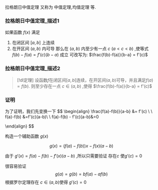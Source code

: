 
拉格朗日中值定理 又称为 中值定理,均值定理 等.

### 拉格朗日中值定理_描述1
如果函数 $f(x)$ 满足 
1. 在闭区间 $[a,b]$ 上连续
2. 在开区间 $(a,b)$ 内可导
那么在 $(a,b)$ 内至少有一点 $c$ $(a<c<b)$ ,使等式 $f(b)-f(a)=f'(c)(b-a)$ 成立
可改写为:  $\frac{f(b)-f(a)}{b-a} = f'(c)$

### 拉格朗日中值定理_描述2
> [!dl定理] 
> 设函数$f$在闭区间$[a,b]$连续，在开区间$(a,b)$可导，并且满足$f(a)=f(b)$.
> 则至少存在一点 $c \in (a,b)$ ,使得 $\frac{f(b)-f(a)}{b-a} = f'(c)$

### 证明 
为了证明，我们先变换一下
$$
\begin{align}
\frac{f(a)-f(b)}{a-b} &= f'(c) \\ \\
f(a)-f(b)  &=f'(c)(a-b)\\ \\
f(a)-f(b) - f'(c)(a-b)&=0

\end{align}
$$

构造一个辅助函数 $g(x)$  

$$
g(x) =  (f(a)-f(b))x - f(x)(a-b) 
$$

由于 $g'(x) = f(a)-f(b) - f'(x)(a-b)$ ,所以只需要验证 存在$c$ 使$g'(c)=0$

很容易验证
$$
g(a)=g(b)=bf(a)-af(b)
$$
根据罗尔定理存在 $c∈(a,b)$使得 $g'(c)=0$


